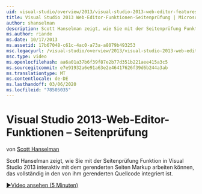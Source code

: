 ```yaml
---
uid: visual-studio/overview/2013/visual-studio-2013-web-editor-features-page-inspector
title: Visual Studio 2013 Web-Editor-Funktionen-Seitenprüfung | Microsoft-Dokumentation
author: shanselman
description: Scott Hanselman zeigt, wie Sie mit der Seitenprüfung Funktion in Visual Studio 2013 interaktiv mit dem gerenderten Seiten Markup arbeiten können, vollständig integriert...
ms.author: riande
ms.date: 10/17/2013
ms.assetid: 17b67048-c61c-4ac0-a73a-a8079b493253
msc.legacyurl: /visual-studio/overview/2013/visual-studio-2013-web-editor-features-page-inspector
msc.type: video
ms.openlocfilehash: aa6a01a37b6f39f87e2b77d351b221aee415a3c5
ms.sourcegitcommit: e7e91932a6e91a63e2e46417626f39d6b244a3ab
ms.translationtype: MT
ms.contentlocale: de-DE
ms.lasthandoff: 03/06/2020
ms.locfileid: "78505035"
---
```

# <a name="visual-studio-2013-web-editor-features---page-inspector"></a>Visual Studio 2013-Web-Editor-Funktionen – Seitenprüfung

von [Scott Hanselman](https://github.com/shanselman)

Scott Hanselman zeigt, wie Sie mit der Seitenprüfung Funktion in Visual Studio 2013 interaktiv mit dem gerenderten Seiten Markup arbeiten können, das vollständig in den von ihm gerenderten Quellcode integriert ist.

[&#9654;Video ansehen (5 Minuten)](https://channel9.msdn.com/Blogs/ASP-NET-Site-Videos/visual-studio-2013-web-editor-features-page-inspector)
